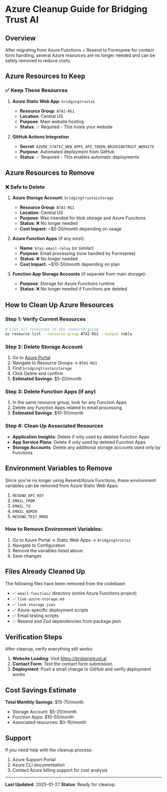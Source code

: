 # Azure Cleanup Guide for Bridging Trust AI

## Overview
After migrating from Azure Functions + Resend to Formspree for contact form handling, several Azure resources are no longer needed and can be safely removed to reduce costs.

## Azure Resources to Keep

### ✅ Keep These Resources
1. **Azure Static Web App**: `bridgingtrustai`
   - **Resource Group**: `BTAI-RG1`
   - **Location**: Central US
   - **Purpose**: Main website hosting
   - **Status**: ✅ Required - This hosts your website

2. **GitHub Actions Integration**
   - **Secret**: `AZURE_STATIC_WEB_APPS_API_TOKEN_BRIDGINGTRUST_WEBSITE`
   - **Purpose**: Automated deployment from GitHub
   - **Status**: ✅ Required - This enables automatic deployments

## Azure Resources to Remove

### ❌ Safe to Delete
1. **Azure Storage Account**: `bridgingtrustaistorage`
   - **Resource Group**: `BTAI-RG1`
   - **Location**: Central US
   - **Purpose**: Was intended for blob storage and Azure Functions
   - **Status**: ❌ No longer needed
   - **Cost Impact**: ~$5-20/month depending on usage

2. **Azure Function Apps** (if any exist):
   - **Name**: `btai-email-relay` (or similar)
   - **Purpose**: Email processing (now handled by Formspree)
   - **Status**: ❌ No longer needed
   - **Cost Impact**: ~$10-50/month depending on plan

3. **Function App Storage Accounts** (if separate from main storage):
   - **Purpose**: Storage for Azure Functions runtime
   - **Status**: ❌ No longer needed if Functions are deleted

## How to Clean Up Azure Resources

### Step 1: Verify Current Resources
```bash
# List all resources in the resource group
az resource list --resource-group BTAI-RG1 --output table
```

### Step 2: Delete Storage Account
1. Go to [Azure Portal](https://portal.azure.com)
2. Navigate to Resource Groups → `BTAI-RG1`
3. Find `bridgingtrustaistorage`
4. Click Delete and confirm
5. **Estimated Savings**: $5-20/month

### Step 3: Delete Function Apps (if any)
1. In the same resource group, look for any Function Apps
2. Delete any Function Apps related to email processing
3. **Estimated Savings**: $10-50/month

### Step 4: Clean Up Associated Resources
- **Application Insights**: Delete if only used by deleted Function Apps
- **App Service Plans**: Delete if only used by deleted Function Apps
- **Storage Accounts**: Delete any additional storage accounts used only by Functions

## Environment Variables to Remove

Since you're no longer using Resend/Azure Functions, these environment variables can be removed from Azure Static Web Apps:

1. `RESEND_API_KEY`
2. `EMAIL_FROM`
3. `EMAIL_TO`
4. `EMAIL_ADMIN`
5. `RESEND_TEST_MODE`

### How to Remove Environment Variables:
1. Go to Azure Portal → Static Web Apps → `bridgingtrustai`
2. Navigate to Configuration
3. Remove the variables listed above
4. Save changes

## Files Already Cleaned Up

The following files have been removed from the codebase:
- ✅ `email-function/` directory (entire Azure Functions project)
- ✅ `link-azure-storage.md`
- ✅ `link-storage.json`
- ✅ Azure-specific deployment scripts
- ✅ Email testing scripts
- ✅ Resend and Zod dependencies from package.json

## Verification Steps

After cleanup, verify everything still works:

1. **Website Loading**: Visit https://bridgingtrust.ai
2. **Contact Form**: Test the contact form submission
3. **Deployment**: Push a small change to GitHub and verify deployment works

## Cost Savings Estimate

**Total Monthly Savings**: $15-70/month
- Storage Account: $5-20/month
- Function Apps: $10-50/month
- Associated resources: $0-10/month

## Support

If you need help with the cleanup process:
1. Azure Support Portal
2. Azure CLI documentation
3. Contact Azure billing support for cost analysis

---

**Last Updated**: 2025-01-27
**Status**: Ready for cleanup 